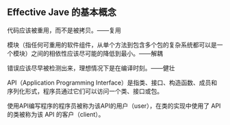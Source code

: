 ## Effective Jave 的基本概念 ##

代码应该被重用，而不是被拷贝。——复用

模块（指任何可重用的软件组件，从单个方法到包含多个包的复杂系统都可以是一个模块）之间的相依性应该尽可能的降低到最小。——解耦

错误应该尽早被检测出来，理想情况下是在编译时刻。——健壮

API（Application Programming Interface）是指类、接口、构造函数、成员和序列化形式，程序员通过它们可以访问一个类、接口或包。

使用API编写程序的程序员被称为该API的用户（user），在类的实现中使用了 API 的类被称为该 API 的客户（client）。
